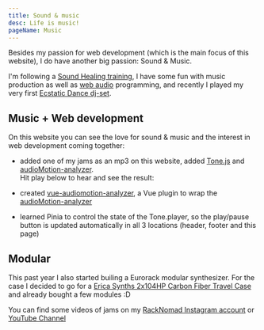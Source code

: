 ```yaml
---
title: Sound & music
desc: Life is music!
pageName: Music
---
```


Besides my passion for web development (which is the main focus of this website), I do have another big passion: Sound & Music.

I'm following a [Sound Healing training](https://www.akasharetreatcenter.com/soundhealing-training), I have some fun with music production as well as [web audio](https://webaudio.github.io/web-audio-api/#introductory) programming, and recently I played my very first [Ecstatic Dance dj-set](https://www.mixcloud.com/woutervernaillen/rebirth-ecstatic-dance-krimpvarkie-huisi/).

## Music + Web development

On this website you can see the love for sound & music and the interest in web development coming together:

* added one of my jams as an mp3 on this website, added [Tone.js](https://tonejs.github.io/) and [audioMotion-analyzer](https://audiomotion.dev/).<br />Hit play below to hear and see the result:

    <player-controls extended />

* created [vue-audiomotion-analyzer](https://vue-audiomotion-analyzer.dev/), a Vue plugin to wrap the [audioMotion-analyzer](https://audiomotion.dev/)
* learned Pinia to control the state of the Tone.player, so the play/pause button is updated automatically in all 3 locations (header, footer and this page)

## Modular

This past year I also started builing a Eurorack modular synthesizer. For the case I decided to go for a [Erica Synths 2x104HP Carbon Fiber Travel Case](https://www.ericasynths.lv/shop/enclosures/carbon/2x104hp-carbon-fiber-travel-case-lid/) and already bought a few modules :D

You can find some videos of jams on my [RackNomad Instagram account](https://www.instagram.com/racknomad/) or [YouTube Channel](https://www.youtube.com/channel/UCmlPhwe54sHvnK_HOL_-SlA)

